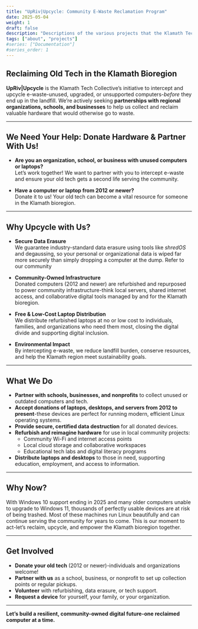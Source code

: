 ```yaml
---
title: "UpRiv|Upcycle: Community E-Waste Reclamation Program"
date: 2025-05-04
weight: 1
draft: false
description: "Descriptions of the various projects that the Klamath Tech Collective is engaged in."
tags: ["about", "projects"]
#series: ["Documentation"]
#series_order: 1
---
```


## Reclaiming Old Tech in the Klamath Bioregion

**UpRiv|Upcycle** is the Klamath Tech Collective’s initiative to intercept and upcycle e-waste-unused, upgraded, or unsupported computers-*before* they end up in the landfill. We’re actively seeking **partnerships with regional organizations, schools, and businesses** to help us collect and reclaim valuable hardware that would otherwise go to waste.

---

## We Need Your Help: Donate Hardware & Partner With Us!

- **Are you an organization, school, or business with unused computers or laptops?**  
  Let’s work together! We want to partner with you to intercept e-waste and ensure your old tech gets a second life serving the community.

- **Have a computer or laptop from 2012 or newer?**  
  Donate it to us! Your old tech can become a vital resource for someone in the Klamath bioregion.

---

## Why Upcycle with Us?

- **Secure Data Erasure**  
  We guarantee industry-standard data erasure using tools like *shredOS* and degaussing, so your personal or organizational data is wiped far more securely than simply dropping a computer at the dump.
  Refer to our community 

- **Community-Owned Infrastructure**  
  Donated computers (2012 and newer) are refurbished and repurposed to power community infrastructure-think local servers, shared internet access, and collaborative digital tools managed by and for the Klamath bioregion.

- **Free & Low-Cost Laptop Distribution**  
  We distribute refurbished laptops at no or low cost to individuals, families, and organizations who need them most, closing the digital divide and supporting digital inclusion.

- **Environmental Impact**  
  By intercepting e-waste, we reduce landfill burden, conserve resources, and help the Klamath region meet sustainability goals.

---

## What We Do

- **Partner with schools, businesses, and nonprofits** to collect unused or outdated computers and tech.
- **Accept donations of laptops, desktops, and servers from 2012 to present**-these devices are perfect for running modern, efficient Linux operating systems.
- **Provide secure, certified data destruction** for all donated devices.
- **Refurbish and reimagine hardware** for use in local community projects:  
  - Community Wi-Fi and internet access points  
  - Local cloud storage and collaborative workspaces  
  - Educational tech labs and digital literacy programs
- **Distribute laptops and desktops** to those in need, supporting education, employment, and access to information.

---

## Why Now?

With Windows 10 support ending in 2025 and many older computers unable to upgrade to Windows 11, thousands of perfectly usable devices are at risk of being trashed. Most of these machines run Linux beautifully and can continue serving the community for years to come. This is our moment to act-let’s reclaim, upcycle, and empower the Klamath bioregion together.

---

## Get Involved

- **Donate your old tech** (2012 or newer)-individuals and organizations welcome!
- **Partner with us** as a school, business, or nonprofit to set up collection points or regular pickups.
- **Volunteer** with refurbishing, data erasure, or tech support.
- **Request a device** for yourself, your family, or your organization.

---

**Let’s build a resilient, community-owned digital future-one reclaimed computer at a time.**